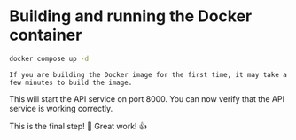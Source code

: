 # Building and running the Docker container

```bash
docker compose up -d
```

```admonish info title="Note"
If you are building the Docker image for the first time, it may take a few minutes to build the image.
```

This will start the API service on port 8000. You can now verify that the API service is working correctly.

This is the final step! 🎉 Great work! 👍

